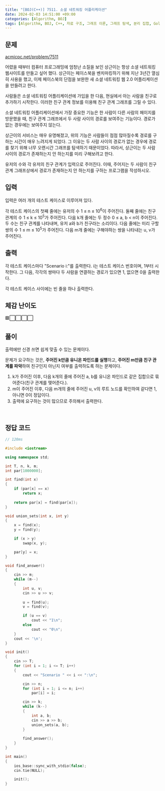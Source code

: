 ```yaml
---
title: "[BOJ(C++)] 7511. 소셜 네트워킹 어플리케이션"
date: 2024-02-03 14:51:00 +09:00
categories: [Algorithm, BOJ]
tags: [Algorithm, BOJ, C++, 자료 구조, 그래프 이론, 그래프 탐색, 분리 집합, Gold 5]
---
```

## **문제**
[acmicpc.net/problem/7511](https://www.acmicpc.net/problem/7511)

어렸을 때부터 컴퓨터 프로그래밍에 엄청난 소질을 보인 상근이는 항상 소셜 네트워킹 웹사이트를 만들고 싶어 했다. 상근이는 페이스북을 벤치마킹하기 위해 지난 3년간 열심히 사용을 했고, 이제 페이스북의 단점을 보완한 새 소셜 네트워킹 웹 2.0 어플리케이션을 만들려고 한다.

사람들은 소셜 네트워킹 어플리케이션에 가입을 한 다음, 현실에서 아는 사람을 친구로 추가하기 시작한다. 이러한 친구 관계 정보를 이용해 친구 관계 그래프를 그릴 수 있다.

소셜 네트워킹 어플리케이션에서 가장 중요한 기능은 한 사람이 다른 사람의 페이지를 방문했을 때, 친구 관계 그래프에서 두 사람 사이의 경로를 보여주는 기능이다. 경로가 없는 경우에는 보여주지 않는다.

상근이의 서비스는 매우 유명해졌고, 위의 기능은 사람들이 점점 많아질수록 경로를 구하는 시간이 매우 느려지게 되었다. 그 이유는 두 사람 사이의 경로가 없는 경우에 경로를 찾기 위해 너무 오랜시간 그래프를 탐색하기 때문이었다. 따라서, 상근이는 두 사람 사이의 경로가 존재하는지 안 하는지를 미리 구해보려고 한다.

유저의 수와 각 유저의 친구 관계가 입력으로 주어진다. 이때, 주어지는 두 사람이 친구 관계 그래프상에서 경로가 존재하는지 안 하는지를 구하는 프로그램을 작성하시오.
<br>

## **입력**
입력은 여러 개의 테스트 케이스로 이루어져 있다.

각 테스트 케이스의 첫째 줄에는 유저의 수 1 ≤ n ≤ 10<sup>6</sup>이 주어진다. 둘째 줄에는 친구 관계의 수 1 ≤ k ≤ 10<sup>5</sup>가 주어진다. 다음 k개 줄에는 두 정수 0 ≤ a, b < n이 주어진다. 두 수는 친구 관계를 나타내며, 유저 a와 b가 친구라는 소리이다. 다음 줄에는 미리 구할 쌍의 수 1 ≤ m ≤ 10<sup>5</sup>가 주어진다. 다음 m개 줄에는 구해야하는 쌍을 나타내는 u, v가 주어진다.
<br>

## **출력**
각 테스트 케이스마다 "Scenario i:"를 출력한다. i는 테스트 케이스 번호이며, 1부터 시작한다. 그 다음, 각각의 쌍마다 두 사람을 연결하는 경로가 있으면 1, 없으면 0을 출력한다.

각 테스트 케이스 사이에는 빈 줄을 하나 출력한다.
<br>

## **체감 난이도**
🟩⬜⬜⬜⬜
<br>

## **풀이**
출력에만 신경 쓰면 쉽게 맞출 수 있는 문제이다.

문제가 요구하는 것은, **주어진 k만큼 유니온 파인드를 실행**하고, **주어진 m만큼 친구 관계를 파악**하여 친구인지 아닌지 여부를 출력하도록 하는 문제이다.

1. k가 주어진 이후, 다음 k개의 줄에 주어진 a, b를 유니온 파인드로 같은 집합으로 묶어준다(친구 관계를 맺어준다.).
2. m이 주어진 이후, 다음 m개의 줄에 주어진 u, v의 루트 노드를 확인하여 같다면 1, 아니면 0이 정답이다.
3. 출력에 요구하는 것이 많으므로 주의해서 출력한다.
<br>

## **정답 코드**
```c++
// 120ms

#include <iostream>

using namespace std;

int T, n, k, m;
int par[1000000];

int find(int x)
{
    if (par[x] == x)
        return x;
    
    return par[x] = find(par[x]);
}

void union_sets(int x, int y)
{
    x = find(x);
    y = find(y);

    if (x > y)
        swap(x, y);

    par[y] = x;
}

void find_answer()
{
    cin >> m;
    while (m--)
    {
        int u, v;
        cin >> u >> v;
        
        u = find(u);
        v = find(v);

        if (u == v)
            cout << "1\n";
        else
            cout << "0\n";
    }
    cout << '\n';
}

void init()
{
    cin >> T;
    for (int i = 1; i <= T; i++)
    {
        cout << "Scenario " << i << ":\n";

        cin >> n;
        for (int i = 1; i <= n; i++)
            par[i] = i;

        cin >> k;
        while (k--)
        {
            int a, b;
            cin >> a >> b;
            union_sets(a, b);
        }
            
        find_answer();
    }
}

int main()
{
    ios_base::sync_with_stdio(false);
    cin.tie(NULL);

    init();
}
```